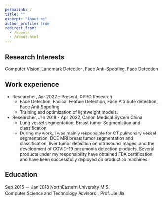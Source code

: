 ```yaml
---
permalink: /
title: ""
excerpt: "About me"
author_profile: true
redirect_from: 
  - /about/
  - /about.html
---
```


Research Interests
------
Computer Vision,  Landmark Detection,  Face Anti-Spoofing,  Face Detection


Work experience
------
- Researcher, Apr 2022 - Present, OPPO Research 
  - Face Detection, Facical Feature Detection, Face Attribute detection, Face Anti-Sppofing
  - Training and optimization of lightweight models.
- Researcher, Jan 2018 - Apr 2022, Canon Medical System China 
  - Lung vessel segmentation, Breast tumor Segmentation and classification
  - During my work, I was mainly responsible for CT pulmonary vessel segmentation, DCE MRI breast tumor segmentation and classification, liver tumor detection on ultrasound images, and the development of COVID-19 pneumonia detection products. Several products under my responsibility have obtained FDA certification and have been successfully deployed on production machines. 

Education
------
Sep 2015 － Jan 2018 NorthEastern University M.S.  
Computer Science and Technology Advisors：Prof. Jie Jia
